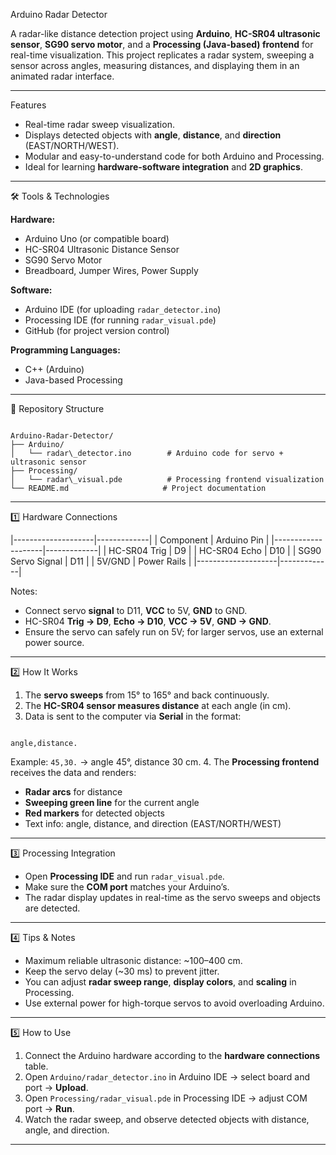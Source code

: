 Arduino Radar Detector

A radar-like distance detection project using **Arduino**, **HC-SR04 ultrasonic sensor**, **SG90 servo motor**, and a **Processing (Java-based) frontend** for real-time visualization. This project replicates a radar system, sweeping a sensor across angles, measuring distances, and displaying them in an animated radar interface.

---------------------------------------------------------------------------------------------------------------------------------------------

Features

- Real-time radar sweep visualization.
- Displays detected objects with **angle**, **distance**, and **direction** (EAST/NORTH/WEST).
- Modular and easy-to-understand code for both Arduino and Processing.
- Ideal for learning **hardware-software integration** and **2D graphics**.

---------------------------------------------------------------------------------------------------------------------------------------------

🛠 Tools & Technologies

 **Hardware:**
  - Arduino Uno (or compatible board)
  - HC-SR04 Ultrasonic Distance Sensor
  - SG90 Servo Motor
  - Breadboard, Jumper Wires, Power Supply

  **Software:**
  - Arduino IDE (for uploading `radar_detector.ino`)
  - Processing IDE (for running `radar_visual.pde`)
  - GitHub (for project version control)

  **Programming Languages:**
  - C++ (Arduino)
  - Java-based Processing

---------------------------------------------------------------------------------------------------------------------------------------------

📂 Repository Structure

```

Arduino-Radar-Detector/
├── Arduino/
│   └── radar\_detector.ino        # Arduino code for servo + ultrasonic sensor
├── Processing/
│   └── radar\_visual.pde          # Processing frontend visualization
└── README.md                     # Project documentation

```

---------------------------------------------------------------------------------------------------------------------------------------------

1️⃣ Hardware Connections

|--------------------|-------------|
| Component          | Arduino Pin |
|--------------------|-------------|
| HC-SR04 Trig       | D9          |
| HC-SR04 Echo       | D10         |
| SG90 Servo Signal  | D11         |
| 5V/GND             | Power Rails |
|--------------------|-------------|

Notes:

- Connect servo **signal** to D11, **VCC** to 5V, **GND** to GND.
- HC-SR04 **Trig → D9**, **Echo → D10**, **VCC → 5V**, **GND → GND**.
- Ensure the servo can safely run on 5V; for larger servos, use an external power source.

---------------------------------------------------------------------------------------------------------------------------------------------

2️⃣ How It Works

1. The **servo sweeps** from 15° to 165° and back continuously.
2. The **HC-SR04 sensor measures distance** at each angle (in cm).
3. Data is sent to the computer via **Serial** in the format:  
```

angle,distance.

```
Example: `45,30.` → angle 45°, distance 30 cm.
4. The **Processing frontend** receives the data and renders:
- **Radar arcs** for distance
- **Sweeping green line** for the current angle
- **Red markers** for detected objects
- Text info: angle, distance, and direction (EAST/NORTH/WEST)

---------------------------------------------------------------------------------------------------------------------------------------------

3️⃣ Processing Integration

- Open **Processing IDE** and run `radar_visual.pde`.
- Make sure the **COM port** matches your Arduino’s.
- The radar display updates in real-time as the servo sweeps and objects are detected.

---------------------------------------------------------------------------------------------------------------------------------------------

4️⃣ Tips & Notes

- Maximum reliable ultrasonic distance: ~100–400 cm.
- Keep the servo delay (~30 ms) to prevent jitter.
- You can adjust **radar sweep range**, **display colors**, and **scaling** in Processing.
- Use external power for high-torque servos to avoid overloading Arduino.

---------------------------------------------------------------------------------------------------------------------------------------------

5️⃣ How to Use

1. Connect the Arduino hardware according to the **hardware connections** table.
2. Open `Arduino/radar_detector.ino` in Arduino IDE → select board and port → **Upload**.
3. Open `Processing/radar_visual.pde` in Processing IDE → adjust COM port → **Run**.
4. Watch the radar sweep, and observe detected objects with distance, angle, and direction.

_____________________________________________________________________________________________________________________________________________



